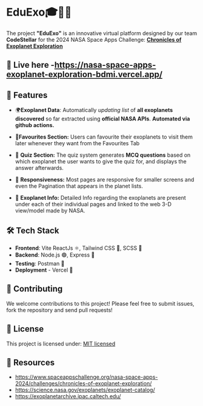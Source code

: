 # EduExo🎓🧑‍💻

The project **"EduExo"** is an innovative virtual platform designed by our team **CodeStellar** for the 2024 NASA Space Apps Challenge: **[Chronicles of Exoplanet Exploration](https://www.spaceappschallenge.org/nasa-space-apps-2024/challenges/chronicles-of-exoplanet-exploration/)**


## 🚀 Live here -https://nasa-space-apps-exoplanet-exploration-bdmi.vercel.app/

## 🌟 Features

- 🌍**Exoplanet Data**: Automatically *updating list* of **all exoplanets discovered** so far extracted using **official NASA APIs**. **Automated via github actions.**

- 💖**Favourites Section:** Users can favourite their exoplanets to visit them later whenever they want from the Favourites Tab

- 🤔 **Quiz Section:** The quiz system generates **MCQ questions** based on which exoplanet the user wants to give the quiz for, and displays the answer afterwards.

- 📱 **Responsiveness:** Most pages are responsive for smaller screens and even the Pagination that appears in the planet lists.

- 📒 **Exoplanet Info:** Detailed Info regarding the exoplanets are present under each of their individual pages and linked to the web 3-D view/model made by NASA.

## 🛠️ Tech Stack

- **Frontend**: Vite ReactJs ⚛️, Tailwind CSS 🎨, SCSS 💜
- **Backend**: Node.js 🟢, Express 🚂
- **Testing**: Postman 📮
- **Deployment** - Vercel 🚀

## 🤝 Contributing

We welcome contributions to this project! Please feel free to submit issues, fork the repository and send pull requests!

## 📄 License

This project is licensed under: [MIT licensed](./LICENSE)

## 🙏 Resources

- https://www.spaceappschallenge.org/nasa-space-apps-2024/challenges/chronicles-of-exoplanet-exploration/
- https://science.nasa.gov/exoplanets/exoplanet-catalog/
- https://exoplanetarchive.ipac.caltech.edu/
